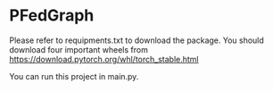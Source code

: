 # PFedGraph
Please refer to requipments.txt to download the package.
You should download four important wheels from https://download.pytorch.org/whl/torch_stable.html

You can run this project in main.py.
